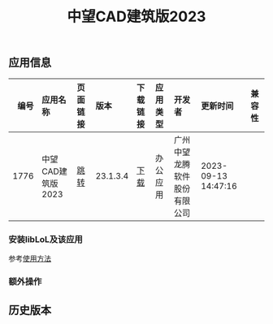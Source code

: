 ﻿---
id: 1776
title: 中望CAD建筑版2023
toc: true
weight: 1776
---

## 应用信息 
|   编号 | 应用名称         | 页面链接                                        | 版本       | 下载链接                                                                            | 应用类型   | 开发者            | 更新时间                | 兼容性   |
|-----:|:-------------|:--------------------------------------------|:---------|:--------------------------------------------------------------------------------|:-------|:---------------|:--------------------|:------|
| 1776 | 中望CAD建筑版2023 | [跳转](http://app.loongapps.cn/#/detail/1776) | 23.1.3.4 | [下载](http://113.24.212.22:8090/upload/file/zwcada2023_23.1.3.4_loongarch64.deb) | 办公应用   | 广州中望龙腾软件股份有限公司 | 2023-09-13 14:47:16 |       |
### 安装libLoL及该应用 
参考[使用方法](/docs/usage) 
### 额外操作 


## 历史版本 
 